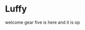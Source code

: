 # Luffy
welcome
gear five is here and it is op 
 
 
 
 
  
          
      
      
           
        
        
 
 
